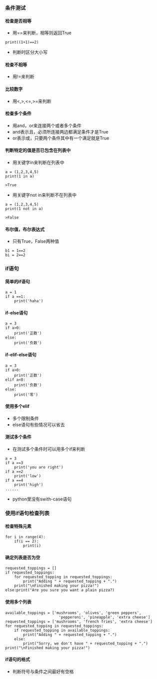 ### 条件测试
#### 检查是否相等
- 用==来判断，相等则返回True
```
print((1+1)==2)
```
- 判断时区分大小写

#### 检查不相等
- 用!=来判断

#### 比较数字
- 用<,>,<=,>=来判断

#### 检查多个条件
- 用and，or来连接两个或者多个条件
- and表示且，必须所连接两边都满足条件才是True
- or表示或，只要两个条件其中有一个满足就是True

#### 判断特定的值是否已包含在列表中
- 用关键字in来判断在列表中
```
a = (1,2,3,4,5)
print(1 in a)

>True
```
- 用关键字not in来判断不在列表中
```
a = (1,2,3,4,5)
print(1 not in a)

>False
```
#### 布尔值，布尔表达式
- 只有True，False两种值
```
b1 = 1==2
bi = 2==2
```
### if语句
#### 简单的if语句
```
a = 1
if a ==1:
	print('haha')
```
#### if-else语句
```
a = 3
if a>0:
	print('正数')
else:
	print('负数')
```
#### if-elif-else语句
```
a = 3
if a>0:
	print('正数')
elif a<0:
	print('负数')
else:
	print('零')
```
#### 使用多个elif
- 多个限制条件
- else语句有些情况可以省去
#### 测试多个条件
- 在测试多个条件时可以用多个if来判断
```
a = 3
if a ==3
	print('you are right')
if a ==2
	print('low')
if a ==4
	print('high')
......
```
- python里没有swith-case语句
### 使用if语句检查列表
#### 检查特殊元素
```
for i in range(4):
	if(i == 2):
		print(i)
```
#### 确定列表是否为空
```
requested_toppings = []
if requested_toppings:
	for requested_topping in requested_toppings:
		print("Adding " + requested_topping + ".")
	print("\nFinished making your pizza!")
else:print("Are you sure you want a plain pizza?)
```
#### 使用多个列表
```
available_toppings = ['mushrooms', 'olives', 'green peppers',
						'pepperoni', 'pineapple', 'extra cheese']
requested_toppings = ['mushrooms', 'french fries', 'extra cheese']
for requested_topping in requested_toppings:
	if requested_topping in available_toppings:
		print("Adding " + requested_topping + ".")
	else:
		print("Sorry, we don't have " + requested_topping + ".")
print("\nFinished making your pizza!")
```
#### if语句的格式
- 判断符号与条件之间最好有空格